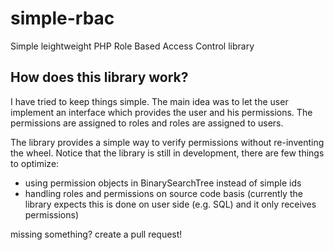 # simple-rbac
Simple leightweight PHP Role Based Access Control library

## How does this library work?

I have tried to keep things simple. The main idea was to let the user implement an interface which provides the user and his permissions. The permissions are assigned to roles and roles are assigned to users. 

The library provides a simple way to verify permissions without re-inventing the wheel. Notice that the library is still in development, there are few things to optimize:

* using permission objects in BinarySearchTree instead of simple ids
* handling roles and permissions on source code basis (currently the library expects this is done on user side (e.g. SQL) and it only receives permissions)

missing something? create a pull request!
